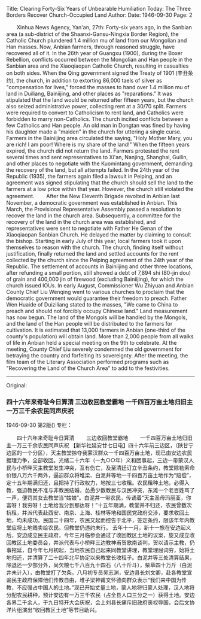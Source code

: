 Title: Clearing Forty-Six Years of Unbearable Humiliation Today: The Three Borders Recover Church-Occupied Land
Author:
Date: 1946-09-30
Page: 2

　　Xinhua News Agency, Yan'an, 27th: Forty-six years ago, in the Sanbian area (a sub-district of the Shaanxi-Gansu-Ningxia Border Region), the Catholic Church plundered 1.4 million mu of land from our Mongolian and Han masses. Now, Anbian farmers, through reasoned struggle, have recovered all of it. In the 26th year of Guangxu (1900), during the Boxer Rebellion, conflicts occurred between the Mongolian and Han people in the Sanbian area and the Xiaoqiaopan Catholic Church, resulting in casualties on both sides. When the Qing government signed the Treaty of 1901 (辛丑条约), the church, in addition to extorting 86,000 taels of silver as "compensation for lives," forced the masses to hand over 1.4 million mu of land in Duiliang, Bainiijing, and other places as "reparations." It was stipulated that the land would be returned after fifteen years, but the church also seized administrative power, collecting rent at a 30/70 split. Farmers were required to convert to Catholicism to rent land, and Catholics were forbidden to marry non-Catholics. The church incited conflicts between a few Catholics and Han people. An old man in Dongtan was fined by having his daughter made a "maiden" in the church for uttering a single curse. Farmers in the Bainiijing area circulated the saying, "Holy Mother Mary, you are rich! I am poor! Where is my share of the land!" When the fifteen years expired, the church did not return the land. Farmers protested the rent several times and sent representatives to Xi'an, Nanjing, Shanghai, Guilin, and other places to negotiate with the Kuomintang government, demanding the recovery of the land, but all attempts failed. In the 24th year of the Republic (1935), the farmers again filed a lawsuit in Peiping, and an agreement was signed stipulating that the church should sell the land to the farmers at a low price within that year. However, the church still violated the agreement.
　　After the New Eleventh Brigade revolted in Anbian last November, a democratic government was established in Anbian. This March, the Provisional Representative Assembly passed a resolution to recover the land in the church area. Subsequently, a committee for the recovery of the land in the church area was established, and representatives were sent to negotiate with Father He Genan of the Xiaoqiaopan Sanbian Church. He delayed the matter by claiming to consult the bishop. Starting in early July of this year, local farmers took it upon themselves to reason with the church. The church, finding itself without justification, finally returned the land and settled accounts for the rent collected by the church since the Peiping agreement of the 24th year of the Republic. The settlement of accounts in Bainiijing and other three locations, after refunding a small portion, still showed a debt of 7,894 shi (80-jin dou) of grain and 400,000 jin of firewood (excluding Bainiijing), for which the church issued IOUs. In early August, Commissioner Wu Zhiyuan and Anbian County Chief Liu Wenqing went to various churches to proclaim that the democratic government would guarantee their freedom to preach. Father Wen Huaide of Duiziliang stated to the masses, "We came to China to preach and should not forcibly occupy Chinese land." Land measurement has now begun. The land of the Mongols will be handled by the Mongols, and the land of the Han people will be distributed to the farmers for cultivation. It is estimated that 13,000 farmers in Anbian (one-third of the county's population) will obtain land. More than 2,000 people from all walks of life in Anbian held a special meeting on the 9th to celebrate. At the meeting, County Chief Liu severely condemned the old government for betraying the country and forfeiting its sovereignty. After the meeting, the film team of the Literary Association performed programs such as "Recovering the Land of the Church Area" to add to the festivities.



<hr /> 

Original: 


### 四十六年来奇耻今日算清  三边收回教堂霸地  一千四百万亩土地归旧主一万三千余农民同声庆祝

1946-09-30
第2版()
专栏：

　　四十六年来奇耻今日算清
　　三边收回教堂霸地
　　一千四百万亩土地归旧主一万三千余农民同声庆祝
    【新华社延安廿七日电】四十六年前三边区，（陕甘宁边区的一个分区），天主教堂掠夺我蒙汉群众一千四百万亩土地，现已由安边农民据理力争，全部收回。光绪二十六年（一九○○年）义和团事起，三边一带蒙汉人民与小桥畔天主教堂发生冲突，互有伤亡，及至清廷订立辛丑条约，教堂除勒索命价银八万六千两外，逼迫群众将堆梁、白泥井等地一千四百万亩土地作为“赔偿”，定十五年期满归还，且把持了行政权力，地按三七收租。农民租种土地，必得入教，强迫教民不准与非教民结婚，怂恿少数教民与汉民冲突，东滩一个老百姓骂了一声，便罚其女去教堂当“姑娘”。白泥井一带农民，传诵着“天主圣母玛丽亚，你富呀！我穷呀！土地给我分到那达呀！”十五年期满，教堂并不归还，农民曾数次抗租，并派代表赴西安、南京、上海、桂林等地和国民党政府交涉，要求收回土地，均未成功。民国二十四年，农民又起而控告于北平，签定条约，限该年年内教堂应将土地贱卖给农民。但教堂仍违约未行。
    去年十一月，新十一旅在安边起义后，安边成立民主政府，今年三月临参会通过了收回教区土地的议案，旋又成立收回教区土地委员会，并派代表与小桥畔三边教神甫贺歌南谈判，贺以请示主教，仍事拖延，自今年七月初起，当地农民自己起来同教堂讲理，教堂理屈词穷，始将土地归还，并清算了二十四年北平协定以来教堂长收租子。白泥井等三处清算结果，除退还一少部分外，尚欠粮七千八百九十四石（八十斤斗），柴草四十万斤（白泥井未计入），由教堂打了欠条。八月初专员吴志渊，安边县长刘文卿，赴各教堂宣谕民主政府保障他们传教自由，堆子梁神甫文怀德向群众表示“我们来中国为传教，不应强占中国人的土地。”现已开始丈量土地，蒙人地将归蒙人处理，汉人地将分配农民耕种，预计安边有一万三千农民（占全县人口三分之一）获得土地。安边各界二千余人，于九日特开大会庆祝，会上刘县长痛斥旧政府丧权辱国，会后文协洋片组演出“收回教区土地”等节目助兴。
